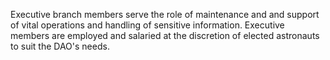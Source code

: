 Executive branch members serve the role of maintenance and and support of vital operations and handling of sensitive information. Executive members are employed and salaried at the discretion of elected astronauts to suit the DAO's needs.